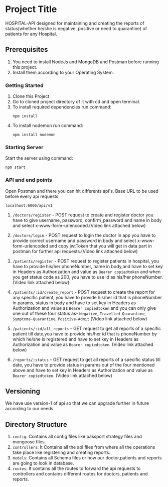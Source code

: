# Project Title

HOSPITAL-API designed for maintaining and creating the reports of status(whether he/she is negative, positive or need to quarantine) of patients for any Hospital.

## Prerequisites

1. You need to install NodeJs and MongoDB and Postman before running this project.
2. Install them according to your Operating System.

### Getting Started

1. Clone this Project
2. Go to cloned project directory of it with cd and open terminal. 
3. To install required dependencies run command:
   ```
   npm install
   ```
4. To install nodemon run command:
   ```
   npm install nodemon 
   ```

### Starting Server

   Start the server using command:
   ```
   npm start
   ```
### API and end points

 Open Postman and there you can hit differents api's. 
 Base URL to be used before every api requests 
```
localhost:6000/api/v1
```

1. `/doctors/register` - POST request to create and register doctor you have to give username, password, confirm_password and name in body and select x-www-form-urlencoded.(Video link attached below)

2. `/doctors/login` - POST request to login the doctor in app you have to provide correct username and password in body and select x-www-form-urlencoded and copy jwtToken 
   that you will get in data part in postman for further api requests.(Video link attached below)

3. `/patients/register` - POST request to register patients in hospital, you have to provide his/her phoneNumber, name in body,and have to set key in Headers as Authorization
    and value as `Bearer copiedtoken` and when you get status code as 200, you have to use id as his/her phoneNumber.(Video link attached below)

4. `/patients/:id/create_report` - POST request to create the report for any specific patient, you have to provide his/her id that is phoneNumber in params, status in body
    and have to set key in Headers as Authorization  and value as `Bearer copiedtoken` and you can only give one out of these four status as-
   `Negative`, `Travelled-Quarantine`, `Symptoms-Quarantine`, `Positive-Admit`
   (Video link attached below)

5. `/patients/:id/all_reports` - GET request to get all reports of a specific patient till date,you have to provide his/her id that is phoneNumber by which he/she is registered 
    and have to set key in Headers as Authorization  and value as `Bearer copiedtoken`. (Video link attached below)

6. `/reports/:status` - GET request to get all reports of a specific status till date, you have to provide status in params out of the four mentioned above and have to set 
    key in Headers as Authorization  and value as `Bearer copiedtoken`. (Video link attached below)

## Versioning

We have use version-1 of api so that we can upgrade further in future according to our needs.

## Directory Structure

1. `config`: Contains all config files like passport strategy files and mongoose files.
2. `controllers`: It Contains all the api files from where all the operations take place like registering and creating reports.
3. `models`: Contains all Schema files or how our doctor,patients and reports are going to look in database.
4. `routes`: It contains all the routes to forward the api requests to controllers and contains different routes for doctors, patients and reports.






